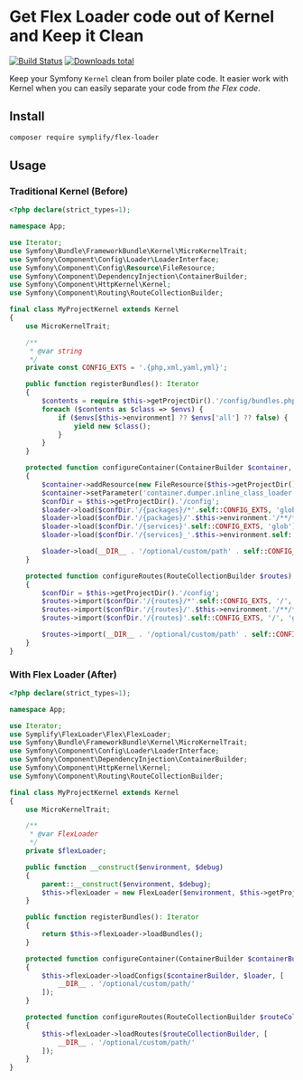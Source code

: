 # Get Flex Loader code out of Kernel and Keep it Clean

[![Build Status](https://img.shields.io/travis/Symplify/FlexLoader/master.svg?style=flat-square)](https://travis-ci.org/Symplify/FlexLoader)
[![Downloads total](https://img.shields.io/packagist/dt/symplify/flex-loader.svg?style=flat-square)](https://packagist.org/packages/symplify/flex-loader/stats)

Keep your Symfony `Kernel` clean from boiler plate code. It easier work with Kernel when you can easily separate your code from *the Flex code*.

## Install

```bash
composer require symplify/flex-loader
```

## Usage

### Traditional Kernel (Before)

```php
<?php declare(strict_types=1);

namespace App;

use Iterator;
use Symfony\Bundle\FrameworkBundle\Kernel\MicroKernelTrait;
use Symfony\Component\Config\Loader\LoaderInterface;
use Symfony\Component\Config\Resource\FileResource;
use Symfony\Component\DependencyInjection\ContainerBuilder;
use Symfony\Component\HttpKernel\Kernel;
use Symfony\Component\Routing\RouteCollectionBuilder;

final class MyProjectKernel extends Kernel
{
    use MicroKernelTrait;

    /**
     * @var string
     */
    private const CONFIG_EXTS = '.{php,xml,yaml,yml}';

    public function registerBundles(): Iterator
    {
        $contents = require $this->getProjectDir().'/config/bundles.php';
        foreach ($contents as $class => $envs) {
            if ($envs[$this->environment] ?? $envs['all'] ?? false) {
                yield new $class();
            }
        }
    }

    protected function configureContainer(ContainerBuilder $container, LoaderInterface $loader): void
    {
        $container->addResource(new FileResource($this->getProjectDir().'/config/bundles.php'));
        $container->setParameter('container.dumper.inline_class_loader', true);
        $confDir = $this->getProjectDir().'/config';
        $loader->load($confDir.'/{packages}/*'.self::CONFIG_EXTS, 'glob');
        $loader->load($confDir.'/{packages}/'.$this->environment.'/**/*'.self::CONFIG_EXTS, 'glob');
        $loader->load($confDir.'/{services}'.self::CONFIG_EXTS, 'glob');
        $loader->load($confDir.'/{services}_'.$this->environment.self::CONFIG_EXTS, 'glob');

        $loader->load(__DIR__ . '/optional/custom/path' . self::CONFIG_EXT, 'glob');
    }

    protected function configureRoutes(RouteCollectionBuilder $routes): void
    {
        $confDir = $this->getProjectDir().'/config';
        $routes->import($confDir.'/{routes}/*'.self::CONFIG_EXTS, '/', 'glob');
        $routes->import($confDir.'/{routes}/'.$this->environment.'/**/*'.self::CONFIG_EXTS, '/', 'glob');
        $routes->import($confDir.'/{routes}'.self::CONFIG_EXTS, '/', 'glob');

        $routes->import(__DIR__ . '/optional/custom/path' . self::CONFIG_EXTS, 'glob');
    }
}
```

### With Flex Loader (After)

```php
<?php declare(strict_types=1);

namespace App;

use Iterator;
use Symplify\FlexLoader\Flex\FlexLoader;
use Symfony\Bundle\FrameworkBundle\Kernel\MicroKernelTrait;
use Symfony\Component\Config\Loader\LoaderInterface;
use Symfony\Component\DependencyInjection\ContainerBuilder;
use Symfony\Component\HttpKernel\Kernel;
use Symfony\Component\Routing\RouteCollectionBuilder;

final class MyProjectKernel extends Kernel
{
    use MicroKernelTrait;

    /**
     * @var FlexLoader
     */
    private $flexLoader;

    public function __construct($environment, $debug)
    {
        parent::__construct($environment, $debug);
        $this->flexLoader = new FlexLoader($environment, $this->getProjectDir());
    }

    public function registerBundles(): Iterator
    {
        return $this->flexLoader->loadBundles();
    }

    protected function configureContainer(ContainerBuilder $containerBuilder, LoaderInterface $loader): void
    {
        $this->flexLoader->loadConfigs($containerBuilder, $loader, [
            __DIR__ . '/optional/custom/path/'
        ]);
    }

    protected function configureRoutes(RouteCollectionBuilder $routeCollectionBuilder): void
    {
        $this->flexLoader->loadRoutes($routeCollectionBuilder, [
            __DIR__ . '/optional/custom/path/'
        ]);
    }
}
```
